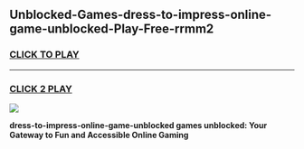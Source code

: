 
## Unblocked-Games-dress-to-impress-online-game-unblocked-Play-Free-rrmm2
<h3>
<a href="https://premium76.site?title=dress-to-impress-online-game-unblocked&ref=10A">CLICK TO PLAY</a></h3>
<hr>

<h3>
<a href="https://premium76.site?title=dress-to-impress-online-game-unblocked&ref=10A">CLICK 2 PLAY</a>
  
</h3>

<a href="https://premium76.site?title=dress-to-impress-online-game-unblocked&ref=10A"><img src="https://clearcache.store/games.png"></a>


**dress-to-impress-online-game-unblocked games unblocked: Your Gateway to Fun and Accessible Online Gaming**
